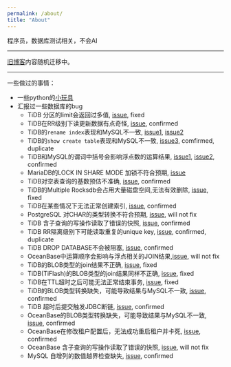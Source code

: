 ```yaml
---
permalink: /about/
title: "About"
---
```

程序员，数据库测试相关，不会AI

---

[旧博客](https://www.cnblogs.com/wengsy150943/)内容随机迁移中。

---

一些做过的事情：

- 一些python的[小玩具](https://github.com/wengsy150943/python-toys)
- 汇报过一些数据库的bug
  - TiDB 分区的limit会返回过多值, [issue](https://github.com/pingcap/tidb/issues/41462), fixed
  - TiDB在RR级别下读更新数据有点奇怪, [issue](https://github.com/pingcap/tidb/issues/42487), confirmed
  - TiDB的`rename index`表现和MySQL不一致, [issue1](https://github.com/pingcap/tidb/issues/43650), [issue2](https://github.com/pingcap/tidb/issues/43652)
  - TiDB的`show create table`表现和MySQL不一致, [issue3](https://github.com/pingcap/tidb/issues/43730), comfirmed, duplicate
  - TiDB和MySQL的谓词中括号会影响浮点数的运算结果, [issue1](https://github.com/pingcap/tidb/issues/44154), [issue2](https://bugs.mysql.com/bug.php?id=111142), confirmed
  - MariaDB的LOCK IN SHARE MODE 加锁不符合预期, [issue](https://jira.mariadb.org/browse/MDEV-31569)
  - TiDB对空表查询的基数预估不准确, [issue](https://github.com/pingcap/tidb/issues/44563), confirmed
  - TiDB的Multiple Rocksdb会占用大量磁盘空间,无法有效删除, [issue](https://github.com/pingcap/tidb/issues/44894), fixed
  - TiDB在某些情况下无法正常创建索引, [issue](https://github.com/pingcap/tidb/issues/45624), confirmed
  - PostgreSQL 对CHAR的类型转换不符合预期, [issue](https://www.postgresql.org/message-id/tencent_57E520E634A739CC1F11E471%40qq.com), will not fix
  - TiDB 含子查询的写操作读取了错误的快照, [issue](https://github.com/pingcap/tidb/issues/45677), confirmed
  - TiDB RR隔离级别下可能读取重复的unique key, [issue](https://github.com/pingcap/tidb/issues/46900), confirmed, duplicate
  - TiDB DROP DATABASE不会被阻塞, [issue](https://github.com/pingcap/tidb/issues/46943), confirmed
  - OceanBase中运算顺序会影响与浮点相关的JOIN结果,[issue](https://github.com/oceanbase/oceanbase/issues/1590), will not fix
  - TiDB的BLOB类型的join结果不正确, [issue](https://github.com/pingcap/tidb/issues/50393), fixed
  - TiDB(TiFlash)的BLOB类型的join结果同样不正确, [issue](https://github.com/pingcap/tiflash/issues/8776), fixed
  - TiDB在TTL超时之后可能无法正常结束事务, [issue](https://github.com/pingcap/tidb/issues/49151), fixed
  - TiDB的BLOB类型转换缺失，可能导致结果与MySQL不一致, [issue](https://github.com/pingcap/tidb/issues/53943), confirmed
  - TiDB 超时后提交触发JDBC断链, [issue](https://github.com/pingcap/tidb/issues/49811), confirmed
  - OceanBase的BLOB类型转换缺失，可能导致结果与MySQL不一致, [issue](https://github.com/oceanbase/oceanbase/issues/2018), confirmed
  - OceanBase在修改租户配置后，无法成功重启租户并卡死, [issue](https://github.com/oceanbase/oceanbase/issues/2138), confirmed
  - OceanBase 含子查询的写操作读取了错误的快照, [issue](https://github.com/oceanbase/oceanbase/issues/2145), will not fix
  - MySQL 自增列的数值越界检查缺失, [issue](https://bugs.mysql.com/bug.php?id=117563&thanks=4), confirmed


